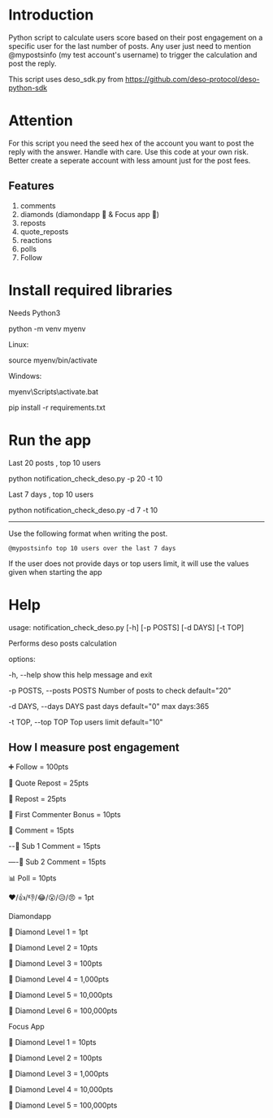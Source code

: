# Introduction
Python script to calculate users score based on their post engagement on a specific user for the last number of posts. Any user just need to mention @mypostsinfo (my test account's username) to trigger the calculation and post the reply.

This script uses deso_sdk.py from https://github.com/deso-protocol/deso-python-sdk

# Attention
For this script you need the seed hex of the account you want to post the reply with the answer. Handle with care. Use this code at your own risk. Better create a seperate account with less amount just for the post fees.

## Features
1. comments
2. diamonds (diamondapp 💎 & Focus app 💎)
3. reposts
4. quote_reposts
5. reactions
6. polls
7. Follow

# Install required libraries
Needs Python3

python -m venv myenv

Linux:

source myenv/bin/activate

Windows:

myenv\Scripts\activate.bat

pip install -r requirements.txt


# Run the app
Last 20 posts , top 10 users

python notification_check_deso.py -p 20 -t 10

Last 7 days , top 10 users

python notification_check_deso.py -d 7 -t 10

---

Use the following format when writing the post.

`@mypostsinfo top 10 users over the last 7 days`

If the user does not provide days or top users limit, it will use the values given when starting the app

# Help
usage: notification_check_deso.py [-h] [-p POSTS] [-d DAYS] [-t TOP]

Performs deso posts calculation

options:

  -h, --help            show this help message and exit
  
  -p POSTS, --posts POSTS Number of posts to check default="20"
                        
  -d DAYS, --days DAYS  past days  default="0" max days:365
  
  -t TOP, --top TOP     Top users limit default="10"
  
  
## How I measure post engagement
➕ Follow = 100pts

📢 Quote Repost = 25pts

🔄 Repost = 25pts

💬 First Commenter Bonus = 10pts

💬 Comment = 15pts

--💬 Sub 1 Comment = 15pts

—-💬 Sub 2 Comment = 15pts

📊 Poll = 10pts

❤️/👍/👎/😂/😮/😥/😠 = 1pt


Diamondapp

💎 Diamond Level 1 = 1pt

💎 Diamond Level 2 = 10pts

💎 Diamond Level 3 = 100pts

💎 Diamond Level 4 = 1,000pts

💎 Diamond Level 5 = 10,000pts

💎 Diamond Level 6 = 100,000pts


Focus App

💎 Diamond Level 1 = 10pts

💎 Diamond Level 2 = 100pts

💎 Diamond Level 3 = 1,000pts

💎 Diamond Level 4 = 10,000pts

💎 Diamond Level 5 = 100,000pts
